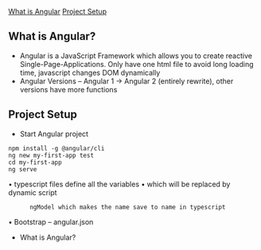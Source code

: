 <a href="#whatisangular">What is Angular</a>
<a href="#projectsetup">Project Setup</a>


## What is Angular?<a name="whatisangular"></a>
* Angular is a JavaScript Framework which allows you to create reactive Single-Page-Applications. Only have one html file to avoid long loading time, javascript changes DOM dynamically 
* Angular Versions – Angular 1 -> Angular 2 (entirely rewrite), other versions have more functions 
## Project Setup<a name="projectsetup"></a>
* Start Angular project
``` command
npm install -g @angular/cli
ng new my-first-app test
cd my-first-app
ng serve
```




•	typescript files define all the variables
•	<app-root> which will be replaced by dynamic script


          ngModel which makes the name save to name in typescript

•	Bootstrap – angular.json 
* <a name="x">What is Angular?</a>
